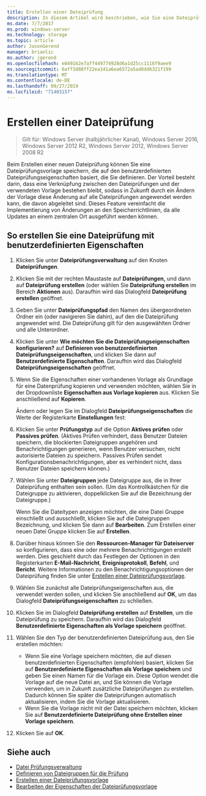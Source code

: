 ```yaml
---
title: Erstellen einer Dateiprüfung
description: In diesem Artikel wird beschrieben, wie Sie eine Dateiprüfung erstellen
ms.date: 7/7/2017
ms.prod: windows-server
ms.technology: storage
ms.topic: article
author: JasonGerend
manager: brianlic
ms.author: jgerend
ms.openlocfilehash: e049162e7aff449774928d6a1d25cc1116f9aee9
ms.sourcegitcommit: 6aff3d88ff22ea141a6ea6572a5ad8dd6321f199
ms.translationtype: MT
ms.contentlocale: de-DE
ms.lasthandoff: 09/27/2019
ms.locfileid: "71403157"
---
```

# <a name="create-a-file-screen"></a>Erstellen einer Dateiprüfung

> Gilt für: Windows Server (halbjährlicher Kanal), Windows Server 2016, Windows Server 2012 R2, Windows Server 2012, Windows Server 2008 R2

Beim Erstellen einer neuen Dateiprüfung können Sie eine Dateiprüfungsvorlage speichern, die auf den benutzerdefinierten Dateiprüfungseigenschaften basiert, die Sie definieren. Der Vorteil besteht darin, dass eine Verknüpfung zwischen den Dateiprüfungen und der verwendeten Vorlage bestehen bleibt, sodass in Zukunft durch ein Ändern der Vorlage diese Änderung auf alle Dateiprüfungen angewendet werden kann, die davon abgeleitet sind. Dieses Feature vereinfacht die Implementierung von Änderungen an den Speicherrichtlinien, da alle Updates an einem zentralen Ort ausgeführt werden können.

## <a name="to-create-a-file-screen-with-custom-properties"></a>So erstellen Sie eine Dateiprüfung mit benutzerdefinierten Eigenschaften

1.  Klicken Sie unter **Dateiprüfungsverwaltung** auf den Knoten **Dateiprüfungen**.

2.  Klicken Sie mit der rechten Maustaste auf **Dateiprüfungen,** und dann auf **Dateiprüfung erstellen** (oder wählen Sie **Dateiprüfung erstellen** im Bereich **Aktionen** aus). Daraufhin wird das Dialogfeld **Dateiprüfung erstellen** geöffnet.

3.  Geben Sie unter **Dateiprüfungspfad** den Namen des übergeordneten Ordner ein (oder navigieren Sie dahin), auf den die Dateiprüfung angewendet wird. Die Dateiprüfung gilt für den ausgewählten Ordner und alle Unterordner.

4.  Klicken Sie unter **Wie möchten Sie die Dateiprüfungseigenschaften konfigurieren?** auf **Definieren von benutzerdefinierten Dateiprüfungseigenschaften**, und klicken Sie dann auf **Benutzerdefinierte Eigenschaften**. Daraufhin wird das Dialogfeld **Dateiprüfungseigenschaften** geöffnet.

5.  Wenn Sie die Eigenschaften einer vorhandenen Vorlage als Grundlage für eine Datenprüfung kopieren und verwenden möchten, wählen Sie in der Dropdownliste **Eigenschaften aus Vorlage kopieren** aus. Klicken Sie anschließend auf **Kopieren**.

    Ändern oder legen Sie im Dialogfeld **Dateiprüfungseigenschaften** die Werte der Registerkarte **Einstellungen** fest:

6.  Klicken Sie unter **Prüfungstyp** auf die Option **Aktives prüfen** oder **Passives prüfen**. (Aktives Prüfen verhindert, dass Benutzer Dateien speichern, die blockierten Dateigruppen angehören und Benachrichtigungen generieren, wenn Benutzer versuchen, nicht autorisierte Dateien zu speichern. Passives Prüfen sendet Konfigurationsbenachrichtigungen, aber es verhindert nicht, dass Benutzer Dateien speichern können.)

7.  Wählen Sie unter **Dateigruppen** jede Dateigruppe aus, die in Ihrer Dateiprüfung enthalten sein sollen. (Um das Kontrollkästchen für die Dateigruppe zu aktivieren, doppelklicken Sie auf die Bezeichnung der Dateigruppe.)

    Wenn Sie die Dateitypen anzeigen möchten, die eine Datei Gruppe einschließt und ausschließt, klicken Sie auf die Dateigruppen Bezeichnung, und klicken Sie dann auf **Bearbeiten**. Zum Erstellen einer neuen Datei Gruppe klicken Sie auf **Erstellen**.

8.  Darüber hinaus können Sie den **Ressourcen-Manager für Dateiserver** so konfigurieren, dass eine oder mehrere Benachrichtigungen erstellt werden. Dies geschieht durch das Festlegen der Optionen in den Registerkarten **E-Mail-Nachricht**, **Ereignisprotokoll**, **Befehl**, und **Bericht**. Weitere Informationen zu den Benachrichtigungsoptionen der Dateiprüfung finden Sie unter [Erstellen einer Dateiprüfungsvorlage](create-file-screen-template.md).

9.  Wählen Sie zunächst alle Dateiprüfungseigenschaften aus, die verwendet werden sollen, und klicken Sie anschließend auf **OK**, um das Dialogfeld **Dateiprüfungseigenschaften** zu schließen.

10. Klicken Sie im Dialogfeld **Dateiprüfung erstellen** auf **Erstellen**, um die Dateiprüfung zu speichern. Daraufhin wird das Dialogfeld **Benutzerdefinierte Eigenschaften als Vorlage speichern** geöffnet.

11. Wählen Sie den Typ der benutzerdefinierten Dateiprüfung aus, den Sie erstellen möchten:

    -   Wenn Sie eine Vorlage speichern möchten, die auf diesen benutzerdefinierten Eigenschaften (empfohlen) basiert, klicken Sie auf **Benutzerdefinierte Eigenschaften als Vorlage speichern** und geben Sie einen Namen für die Vorlage ein. Diese Option wendet die Vorlage auf die neue Datei an, und Sie können die Vorlage verwenden, um in Zukunft zusätzliche Dateiprüfungen zu erstellen. Dadurch können Sie später die Dateiprüfungen automatisch aktualisieren, indem Sie die Vorlage aktualisieren.
    -   Wenn Sie die Vorlage nicht mit der Datei speichern möchten, klicken Sie auf **Benutzerdefinierte Dateiprüfung ohne Erstellen einer Vorlage speichern**.

12. Klicken Sie auf **OK**.

## <a name="see-also"></a>Siehe auch

-   [Datei Prüfungsverwaltung](file-screening-management.md)
-   [Definieren von Dateigruppen für die Prüfung](define-file-groups-for-screening.md)
-   [Erstellen einer Dateiprüfungsvorlage](create-file-screen-template.md)
-   [Bearbeiten der Eigenschaften der Dateiprüfungsvorlage](edit-file-screen-template-properties.md)


